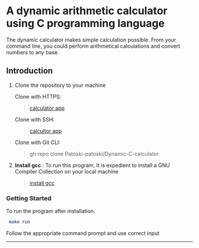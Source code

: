 # A dynamic arithmetic calculator using C programming language

The dynamic calculator makes simple calculation possible. From your command line, you could perform arithmetical calculations and convert numbers to any base.

## Introduction

1. Clone the repository to your machine

   Clone with HTTPS:

   > [calculator app](https://github.com/Patoski-patoski/Dynamic-C-calculator.git "clone with HTTPS")

   Clone with SSH:

   > [calcultor app](git@github.com:Patoski-patoski/Dynamic-C-calculator.git "clone with SSH")

   Clone with Git CLI:

   > gh repo clone Patoski-patoski/Dynamic-C-calculator

2. **Install gcc** : To run this program, It is expedient to install a GNU Compiler Collection on your local machine

   > [install gcc](https://gcc.gnu.org/install/ "install-gcc")

### Getting Started

To run the program after installation:

```bash
 make run

```  

Follow the appropriate command prompt and use correct input

---

